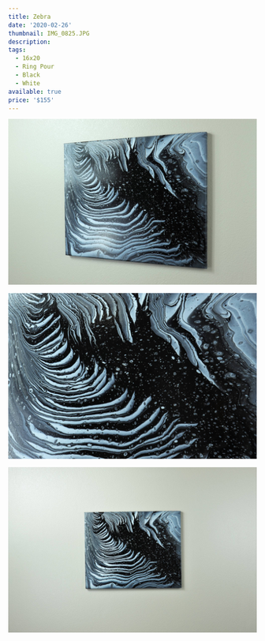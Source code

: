 ```yaml
---
title: Zebra
date: '2020-02-26'
thumbnail: IMG_0825.JPG
description: 
tags:
  - 16x20
  - Ring Pour
  - Black
  - White
available: true
price: '$155'
---
```


![](IMG_0827.JPG)

![](IMG_0830.JPG)

![](IMG_0820.JPG)

